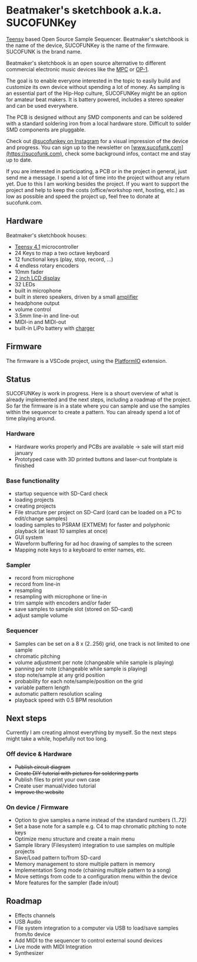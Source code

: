 # Beatmaker's sketchbook a.k.a. SUCOFUNKey
[Teensy](https://www.pjrc.com/store/teensy41.html) based Open Source Sample Sequencer. Beatmaker's sketchbook is the name of the device, SUCOFUNKey is the name of the firmware. SUCOFUNK is the brand name.

Beatmaker's sketchbook is an open source alternative to different commercial electronic music devices like the [MPC](https://en.wikipedia.org/wiki/Akai_MPC) or [OP-1](https://en.wikipedia.org/wiki/Teenage_Engineering_OP-1).

The goal is to enable everyone interested in the topic to easily build and customize its own device without spending a lot of money.
As sampling is an essential part of the Hip-Hop culture, SUCOFUNKey might be an option for amateur beat makers. It is battery powered, includes a stereo speaker and can be used everywhere.

The PCB is designed without any SMD components and can be soldered with a standard soldering iron from a local hardware store. Difficult to solder SMD components are pluggable.

Check out [@sucofunkey on Instagram](https://www.instagram.com/sucofunkey/) for a visual impression of the device and progress.
You can sign up to the newsletter on [www.sucofunk.com](https://sucofunk.com), check some background infos, contact me and stay up to date.

If you are interested in participating, a PCB or in the project in general, just send me a message. I spend a lot of time into the project without any return yet. Due to this I am working besides the project. If you want to support the project and help to keep the costs (office/workshop rent, hosting, etc.) as low as possible and speed the project up, feel free to donate at sucofunk.com.


## Hardware
Beatmaker's sketchbook houses:
- [Teensy 4.1](https://www.pjrc.com/store/teensy41.html) microcontroller
- 24 Keys to map a two octave keyboard
- 12 functional keys (play, stop, record, ...)
- 4 endless rotary encoders
- 10mm fader
- [2 inch LCD display](https://www.waveshare.com/product/displays/lcd-oled/lcd-oled-3/2inch-lcd-module.htm)
- 32 LEDs
- built in microphone 
- built in stereo speakers, driven by a small [amplifier](https://www.adafruit.com/product/987)
- headphone output
- volume control
- 3.5mm line-in and line-out
- MIDI-in and MIDI-out
- built-in LiPo battery with [charger](https://www.adafruit.com/product/1944)


## Firmware
The firmware is a VSCode project, using the [PlatformIO](https://platformio.org/) extension.


## Status

SUCOFUNKey is work in progress. Here is a shourt overview of what is already implemented and the next steps, including a roadmap of the project.
So far the firmware is in a state where you can sample and use the samples within the sequencer to create a pattern. You can already spend a lot of time playing around.

### Hardware
- Hardware works properly and PCBs are available -> sale will start mid january
- Prototyped case with 3D printed buttons and laser-cut frontplate is finished

### Base functionality
  - startup sequence with SD-Card check
  - loading projects
  - creating projects
  - File structure per project on SD-Card (card can be loaded on a PC to edit/change samples)
  - loading samples to PSRAM (EXTMEM) for faster and polyphonic playback (at least 10 samples at once)
  - GUI system
  - Waveform buffering for ad hoc drawing of samples to the screen
  - Mapping note keys to a keyboard to enter names, etc.
  
### Sampler
  - record from microphone
  - record from line-in
  - resampling
  - resampling with microphone or line-in
  - trim sample with encoders and/or fader
  - save samples to sample slot (stored on SD-card)
  - adjust sample volume
  
### Sequencer
  - Samples can be set on a 8 x (2..256) grid, one track is not limited to one sample
  - chromatic pitching
  - volume adjustment per note (changeable while sample is playing)
  - panning per note (changeable while sample is playing)
  - stop note/sample at any grid position
  - probability for each note/sample/position on the grid
  - variable pattern length
  - automatic pattern resolution scaling
  - playback speed with 0.5 BPM resolution

## Next steps
Currently I am creating almost everything by myself. So the next steps might take a while, hopefully not too long.

### Off device & Hardware
- <del>Publish circuit diagram</del>
- <del>Create DIY tutorial with pictures for soldering parts</del>
- Publish files to print your own case
- Create user manual/video tutorial
- <del>Improve the website</del>

### On device / Firmware
- Option to give samples a name instead of the standard numbers (1..72)
- Set a base note for a sample e.g. C4 to map chromatic pitching to note keys
- Optimize menu structure and create a main menu
- Sample library (Filesystem) integration to use samples on multiple projects
- Save/Load pattern to/from SD-card
- Memory management to store multiple pattern in memory
- Implementation Song mode (chaining multiple pattern to a song)
- Move settings from code to a configuration menu within the device
- More features for the sampler (fade in/out)

## Roadmap
- Effects channels
- USB Audio
- File system integration to a computer via USB to load/save samples from/to device
- Add MIDI to the sequencer to control external sound devices
- Live mode with MIDI Integration
- Synthesizer
